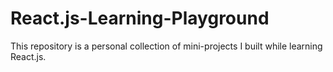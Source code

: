 # React.js-Learning-Playground
This repository is a personal collection of mini-projects I built while learning React.js.
